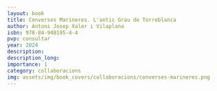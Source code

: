 ```yaml
---
layout: book
title: Converses Marineres. L'antic Grau de Torreblanca
author: Antoni Josep Xaler i Vilaplana
isbn: 978-84-948195-4-4
pvp: consultar
year: 2024
description:
description_long:
importance: 1
category: collaboracions
img: assets/img/book_covers/collaboracions/converses-marineres.png
---
```

